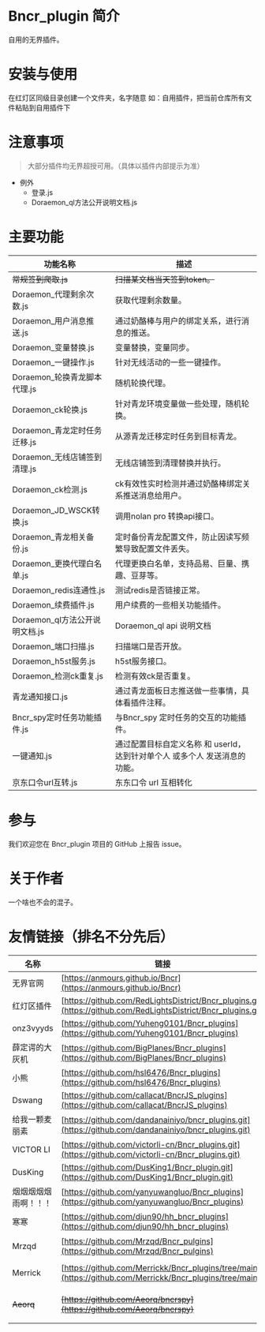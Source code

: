 # Bncr_plugin 简介

自用的无界插件。

# 安装与使用

在红灯区同级目录创建一个文件夹，名字随意 如：自用插件，把当前仓库所有文件粘贴到自用插件下

# 注意事项

> 大部分插件均无界超授可用。（具体以插件内部提示为准）
- 例外
  - 登录.js
  - Doraemon_ql方法公开说明文档.js

# 主要功能
| 功能名称 | 描述                                         |
| ------- |--------------------------------------------|
| ~~常规签到爬取.js~~ | ~~扫描某文档当天签到token。~~                        |
| Doraemon_代理剩余次数.js | 获取代理剩余数量。                                  |
| Doraemon_用户消息推送.js | 通过奶酪棒与用户的绑定关系，进行消息的推送。                     |
| Doraemon_变量替换.js | 变量替换，变量同步。                                 |
| Doraemon_一键操作.js | 针对无线活动的一些一键操作。                             |
| Doraemon_轮换青龙脚本代理.js | 随机轮换代理。                                    |
| Doraemon_ck轮换.js | 针对青龙环境变量做一些处理，随机轮换。                        |
| Doraemon_青龙定时任务迁移.js | 从源青龙迁移定时任务到目标青龙。                           |
| Doraemon_无线店铺签到清理.js | 无线店铺签到清理替换并执行。                             |
| Doraemon_ck检测.js | ck有效性实时检测并通过奶酪棒绑定关系推送消息给用户。                |
| Doraemon_JD_WSCK转换.js | 调用nolan pro 转换api接口。                       |
| Doraemon_青龙相关备份.js | 定时备份青龙配置文件，防止因读写频繁导致配置文件丢失。                |
| Doraemon_更换代理白名单.js | 代理更换白名单，支持品易、巨量、携趣、豆芽等。                    |
| Doraemon_redis连通性.js | 测试redis是否链接正常。                             |
| Doraemon_续费插件.js | 用户续费的一些相关功能插件。                             |
| Doraemon_ql方法公开说明文档.js | Doraemon_ql api 说明文档                       |
| Doraemon_端口扫描.js | 扫描端口是否开放。                                  |
| Doraemon_h5st服务.js | h5st服务接口。                                  |
| Doraemon_检测ck重复.js | 检测有效ck是否重复。                                |
| 青龙通知接口.js | 通过青龙面板日志推送做一些事情，具体看插件注释。                   |
| Bncr_spy定时任务功能插件.js | 与Bncr_spy 定时任务的交互的功能插件。                    |
| 一键通知.js | 通过配置目标自定义名称 和 userId，达到针对单个人 或多个人 发送消息的功能。 |
| 京东口令url互转.js | 东东口令 url 互相转化                              |


# 参与

我们欢迎您在 Bncr_plugin 项目的 GitHub 上报告 issue。

# 关于作者

一个啥也不会的混子。

# 友情链接（排名不分先后）

| 名称 | 链接 | 描述  |
| ---- | ---- |-----|
| 无界官网 | [https://anmours.github.io/Bncr](https://anmours.github.io/Bncr) | -   |
| 红灯区插件 | [https://github.com/RedLightsDistrict/Bncr_plugins.git](https://github.com/RedLightsDistrict/Bncr_plugins.git) | -   |
| onz3vyyds | [https://github.com/Yuheng0101/Bncr_plugins](https://github.com/Yuheng0101/Bncr_plugins) | -   |
| 薛定谔的大灰机 | [https://github.com/BigPlanes/Bncr_plugins](https://github.com/BigPlanes/Bncr_plugins) | -   |
| 小熊 | [https://github.com/hsl6476/Bncr_plugins](https://github.com/hsl6476/Bncr_plugins) | -   |
| Dswang | [https://github.com/callacat/BncrJS_plugins](https://github.com/callacat/BncrJS_plugins) | -   |
| 给我一颗麦丽素 | [https://github.com/dandanainiyo/bncr_plugins.git](https://github.com/dandanainiyo/bncr_plugins.git) | -   |
| VICTOR LI | [https://github.com/victorli-cn/Bncr_plugins.git](https://github.com/victorli-cn/Bncr_plugins.git) | -   |
| DusKing | [https://github.com/DusKing1/Bncr_plugin.git](https://github.com/DusKing1/Bncr_plugin.git) | -   |
| 烟烟烟烟烟雨啊！！！ | [https://github.com/yanyuwangluo/Bncr_plugins](https://github.com/yanyuwangluo/Bncr_plugins) | -   |
| 寒寒 | [https://github.com/djun90/hh_bncr_plugins](https://github.com/djun90/hh_bncr_plugins) | -   |
| Mrzqd | [https://github.com/Mrzqd/Bncr_pulgins](https://github.com/Mrzqd/Bncr_pulgins) | qq频道适配器  |
| Merrick | [https://github.com/Merrickk/Bncr_plugins/tree/main](https://github.com/Merrickk/Bncr_plugins/tree/main) | 企业微信适配器  |
| ~~Aeorq~~ | ~~[https://github.com/Aeorq/bncrspy](https://github.com/Aeorq/bncrspy)~~ | Bncr_spy的监控配置   |

